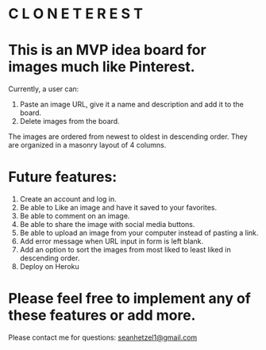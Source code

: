 # C L O N E T E R E S T
# This is an MVP idea board for images much like Pinterest. 
Currently, a user can:
1. Paste an image URL, give it a name and description and add it to the board. 
2. Delete images from the board.

The images are ordered from newest to oldest in descending order. They are organized in a masonry layout of 4 columns. 

# Future features:
1. Create an account and log in.
2. Be able to Like an image and have it saved to your favorites. 
3. Be able to comment on an image.
4. Be able to share the image with social media buttons.
5. Be able to upload an image from your computer instead of pasting a link.
6. Add error message when URL input in form is left blank.
7. Add an option to sort the images from most liked to least liked in descending order.
8. Deploy on Heroku

# Please feel free to implement any of these features or add more. 
Please contact me for questions: seanhetzel1@gmail.com
